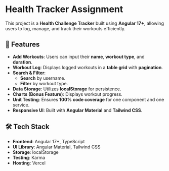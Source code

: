 # Health Tracker Assignment   

This project is a **Health Challenge Tracker** built using **Angular 17+**, allowing users to log, manage, and track their workouts efficiently.  

## 🚀 Features  

- **Add Workouts**: Users can input their **name**, **workout type**, and **duration**.  
- **Workout Log**: Displays logged workouts in a **table grid** with **pagination**.  
- **Search & Filter**:  
  - **Search** by username.  
  - **Filter** by workout type.  
- **Data Storage**: Utilizes **localStorage** for persistence.  
- **Charts (Bonus Feature)**: Displays workout progress.  
- **Unit Testing**: Ensures **100% code coverage** for one component and one service.  
- **Responsive UI**: Built with **Angular Material** and **Tailwind CSS**.  

## 🛠️ Tech Stack  

- **Frontend**: Angular 17+, TypeScript  
- **UI Library**: Angular Material, Tailwind CSS  
- **Storage**: localStorage    
- **Testing**: Karma  
- **Hosting**: Vercel  
